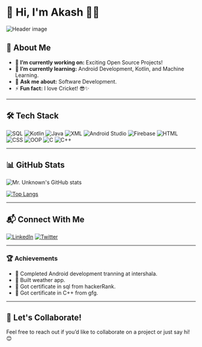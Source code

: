 # 👋 Hi, I'm Akash 👨‍💻

![Header image](https://via.placeholder.com/1200x300?text=Welcome+to+My+GitHub+Profile!)



## 🌟 About Me
- 🔭 **I’m currently working on:** Exciting Open Source Projects!
- 🌱 **I’m currently learning:** Android Development, Kotlin, and Machine Learning.
- 💬 **Ask me about:** Software Development.
- ⚡ **Fun fact:** I love Cricket! 😎✨

---

## 🛠️ Tech Stack
![SQL](https://img.shields.io/badge/-SQL-4479A1?style=flat&logo=postgresql&logoColor=white)
![Kotlin](https://img.shields.io/badge/-Kotlin-0095D5?style=flat&logo=kotlin&logoColor=white)
![Java](https://img.shields.io/badge/-Java-007396?style=flat&logo=java&logoColor=white)
![XML](https://img.shields.io/badge/-XML-FF6600?style=flat&logo=xml&logoColor=white)
![Android Studio](https://img.shields.io/badge/-Android%20Studio-3DDC84?style=flat&logo=android-studio&logoColor=white)
![Firebase](https://img.shields.io/badge/-Firebase-FFCA28?style=flat&logo=firebase&logoColor=black)
![HTML](https://img.shields.io/badge/-HTML5-E34F26?style=flat&logo=html5&logoColor=white)
![CSS](https://img.shields.io/badge/-CSS3-1572B6?style=flat&logo=css3&logoColor=white)
![OOP](https://img.shields.io/badge/-OOP-0095D5?style=flat&logo=oop&logoColor=white)
![C](https://img.shields.io/badge/-C-00599C?style=flat&logo=c&logoColor=white)
![C++](https://img.shields.io/badge/-C++-00599C?style=flat&logo=c%2B%2B&logoColor=white)

---

## 📊 GitHub Stats
![Mr. Unknown's GitHub stats](https://github-readme-stats.vercel.app/api?username=johnDoe&show_icons=true&theme=radical)

[![Top Langs](https://github-readme-stats.vercel.app/api/top-langs/?username=johnDoe&layout=compact&theme=radical)](https://github.com/coderakki2204)


---

## 📬 Connect With Me
[![LinkedIn](https://img.shields.io/badge/-LinkedIn-0077B5?style=flat&logo=linkedin&logoColor=white)](https://linkedin.com/in/akash-s-b78914236)
[![Twitter](https://img.shields.io/badge/-Twitter-1DA1F2?style=flat&logo=twitter&logoColor=white)](https://twitter.com/_thunderlucku)

---

### 🏆 Achievements
- 🥇 Completed Android development tranning at intershala.
- 🚀 Built weather app.
- 🥇 Got certificate in sql from hackerRank.
- 🥇 Got certificate in C++ from gfg.

---

## 🤝 Let's Collaborate!
Feel free to reach out if you’d like to collaborate on a project or just say hi! 😊
